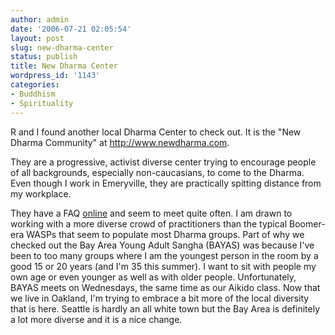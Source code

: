 ```yaml
---
author: admin
date: '2006-07-21 02:05:54'
layout: post
slug: new-dharma-center
status: publish
title: New Dharma Center
wordpress_id: '1143'
categories:
- Buddhism
- Spirituality
---
```

R and I found another local Dharma Center to check out. It is the "New Dharma Community" at <a href="http://www.newdharma.com">http://www.newdharma.com</a>.

They are a progressive, activist diverse center trying to encourage people of all backgrounds, especially non-caucasians, to come to the Dharma. Even though I work in Emeryville, they are practically spitting distance from my workplace.

They have a FAQ <a href="http://www.newdharma.com/faqman/index.php">online</a> and seem to meet quite often. I am drawn to working with a more diverse crowd of practitioners than the typical Boomer-era WASPs that seem to populate most Dharma groups. Part of why we checked out the Bay Area Young Adult Sangha (BAYAS) was because I've been to too many groups where I am the youngest person in the room by a good 15 or 20 years (and I'm 35 this summer). I want to sit with people my own age or even younger as well as with older people. Unfortunately, BAYAS meets on Wednesdays, the same time as our Aikido class.
Now that we live in Oakland, I'm trying to embrace a bit more of the local diversity that is here. Seattle is hardly an all white town but the Bay Area is definitely a lot more diverse and it is a nice change.
